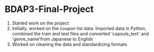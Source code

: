 # BDAP3-Final-Project

1. Started work on the project
2. Initially, worked on the coupon list data. Imported data in Python, combined the train and test files and converted 'capsule_text' and 'genre_name'from Japanese to English
3. Worked on cleaning the data and standardizing formats
